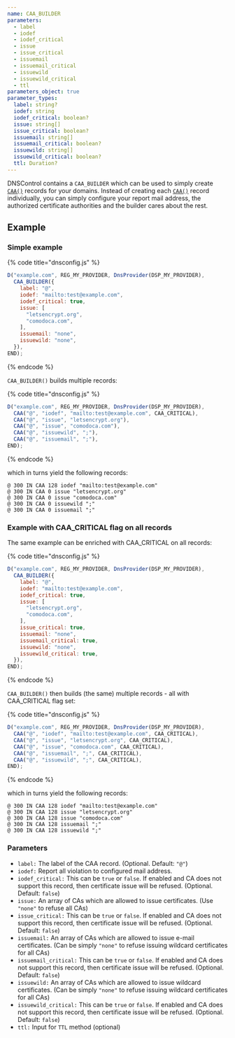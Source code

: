 ```yaml
---
name: CAA_BUILDER
parameters:
  - label
  - iodef
  - iodef_critical
  - issue
  - issue_critical
  - issuemail
  - issuemail_critical
  - issuewild
  - issuewild_critical
  - ttl
parameters_object: true
parameter_types:
  label: string?
  iodef: string
  iodef_critical: boolean?
  issue: string[]
  issue_critical: boolean?
  issuemail: string[]
  issuemail_critical: boolean?
  issuewild: string[]
  issuewild_critical: boolean?
  ttl: Duration?
---
```


DNSControl contains a `CAA_BUILDER` which can be used to simply create
[`CAA()`](../domain-modifiers/CAA.md) records for your domains. Instead of creating each [`CAA()`](../domain-modifiers/CAA.md) record
individually, you can simply configure your report mail address, the
authorized certificate authorities and the builder cares about the rest.

## Example

### Simple example

{% code title="dnsconfig.js" %}
```javascript
D("example.com", REG_MY_PROVIDER, DnsProvider(DSP_MY_PROVIDER),
  CAA_BUILDER({
    label: "@",
    iodef: "mailto:test@example.com",
    iodef_critical: true,
    issue: [
      "letsencrypt.org",
      "comodoca.com",
    ],
    issuemail: "none",
    issuewild: "none",
  }),
END);
```
{% endcode %}

`CAA_BUILDER()` builds multiple records:

{% code title="dnsconfig.js" %}
```javascript
D("example.com", REG_MY_PROVIDER, DnsProvider(DSP_MY_PROVIDER),
  CAA("@", "iodef", "mailto:test@example.com", CAA_CRITICAL),
  CAA("@", "issue", "letsencrypt.org"),
  CAA("@", "issue", "comodoca.com"),
  CAA("@", "issuewild", ";"),
  CAA("@", "issuemail", ";"),
END);
```
{% endcode %}

which in turns yield the following records:

```text
@ 300 IN CAA 128 iodef "mailto:test@example.com"
@ 300 IN CAA 0 issue "letsencrypt.org"
@ 300 IN CAA 0 issue "comodoca.com"
@ 300 IN CAA 0 issuewild ";"
@ 300 IN CAA 0 issuemail ";"
```

### Example with CAA_CRITICAL flag on all records

The same example can be enriched with CAA_CRITICAL on all records:

{% code title="dnsconfig.js" %}
```javascript
D("example.com", REG_MY_PROVIDER, DnsProvider(DSP_MY_PROVIDER),
  CAA_BUILDER({
    label: "@",
    iodef: "mailto:test@example.com",
    iodef_critical: true,
    issue: [
      "letsencrypt.org",
      "comodoca.com",
    ],
    issue_critical: true,
    issuemail: "none",
    issuemail_critical: true,
    issuewild: "none",
    issuewild_critical: true,
  }),
END);
```
{% endcode %}

`CAA_BUILDER()` then builds (the same) multiple records - all with CAA_CRITICAL flag set:

{% code title="dnsconfig.js" %}
```javascript
D("example.com", REG_MY_PROVIDER, DnsProvider(DSP_MY_PROVIDER),
  CAA("@", "iodef", "mailto:test@example.com", CAA_CRITICAL),
  CAA("@", "issue", "letsencrypt.org", CAA_CRITICAL),
  CAA("@", "issue", "comodoca.com", CAA_CRITICAL),
  CAA("@", "issuemail", ";", CAA_CRITICAL),
  CAA("@", "issuewild", ";", CAA_CRITICAL),
END);
```
{% endcode %}

which in turns yield the following records:

```text
@ 300 IN CAA 128 iodef "mailto:test@example.com"
@ 300 IN CAA 128 issue "letsencrypt.org"
@ 300 IN CAA 128 issue "comodoca.com"
@ 300 IN CAA 128 issuemail ";"
@ 300 IN CAA 128 issuewild ";"
```

### Parameters

* `label:` The label of the CAA record. (Optional. Default: `"@"`)
* `iodef:` Report all violation to configured mail address.
* `iodef_critical:` This can be `true` or `false`. If enabled and CA does not support this record, then certificate issue will be refused. (Optional. Default: `false`)
* `issue:` An array of CAs which are allowed to issue certificates. (Use `"none"` to refuse all CAs)
* `issue_critical:` This can be `true` or `false`. If enabled and CA does not support this record, then certificate issue will be refused. (Optional. Default: `false`)
* `issuemail:` An array of CAs which are allowed to issue e-mail certificates. (Can be simply `"none"` to refuse issuing wildcard certificates for all CAs)
* `issuemail_critical:` This can be `true` or `false`. If enabled and CA does not support this record, then certificate issue will be refused. (Optional. Default: `false`)
* `issuewild:` An array of CAs which are allowed to issue wildcard certificates. (Can be simply `"none"` to refuse issuing wildcard certificates for all CAs)
* `issuewild_critical:` This can be `true` or `false`. If enabled and CA does not support this record, then certificate issue will be refused. (Optional. Default: `false`)
* `ttl:` Input for `TTL` method (optional)
